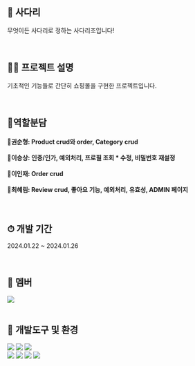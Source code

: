 ## 🎊 사다리
무엇이든 사다리로 정하는 사다리조입니다!

<br/>

## 👨‍💻 프로젝트 설명
기초적인 기능들로 간단히 쇼핑몰을 구현한 프로젝트입니다.

<br/>

## 🎲역할분담

#### 🧑권순형: Product crud와 order, Category crud <br/><br/>🧑이승상: 인증/인가, 예외처리, 프로필 조회 * 수정, 비밀번호 재설정 <br/><br/>🧑이인재: Order crud <br/><br/>👩최혜림: Review crud, 좋아요 기능, 예외처리, 유효성, ADMIN 페이지

<br/>

## ⏱ 개발 기간
2024.01.22 ~ 2024.01.26

<br/>

## 👥 멤버
<a href="https://github.com/soang94/backoffice/graphs/contributors">
  <img src="https://contrib.rocks/image?repo=soang94/backoffice" />
</a>

<br/>
<br/>

## 📢 개발도구 및 환경
<img src="https://img.shields.io/badge/Kotlin-7F52FF?style=for-the-badge&logo=kotlin&logoColor=white">  <img src="https://img.shields.io/badge/Spring Boot-6DB33F?style=for-the-badge&logo=springboot&logoColor=white">  <img src="https://img.shields.io/badge/Spring Data Jpa-6DB33F?style=for-the-badge&logo=spring&logoColor=white"><br/><img src="https://img.shields.io/badge/Swagger-6DB33F?style=for-the-badge&logo=swagger&logoColor=white">  <img src="https://img.shields.io/badge/postgresql-151F5D?style=for-the-badge&logo=postgresql&logoColor=white"> <img src="https://img.shields.io/badge/supabase-3FCF8E?style=for-the-badge&logo=supabase&logoColor=white"> <img src="https://img.shields.io/badge/IntelliJ Ultimate Idea-000000?style=for-the-badge&logo=intellijidea&logoColor=white">
